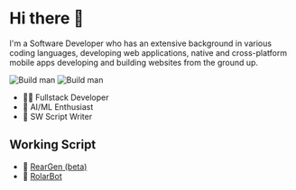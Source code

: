﻿# Hi there 👋

I'm a Software Developer who has an extensive background in various coding languages, developing web applications, native and cross-platform mobile apps developing and building websites from the ground up.  

 ![Build man](https://img.shields.io/amo/stars/dustman)  ![Build man](https://img.shields.io/badge/Developer-ThirashaPW-blueviolet)


- 👨‍💻 Fullstack Developer
- 🤖 AI/ML Enthusiast
- 🦀 SW Script Writer

## Working Script
- 🧱 [RearGen (beta)](https://github.com/ThirashaPraween/RearGen)
- 🤖 [RolarBot](https://github.com/ThirashaPraween/RearGen)
